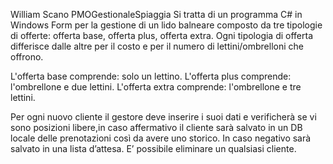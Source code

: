 William Scano
PMOGestionaleSpiaggia
Si tratta di un programma C# in Windows Form per la gestione di un lido balneare composto da tre tipologie di offerte:
offerta base, offerta plus, offerta extra.
Ogni tipologia di offerta differisce dalle altre per il costo e per il numero di lettini/ombrelloni che offrono.

L'offerta base comprende: solo un lettino.
L'offerta plus comprende: l'ombrellone e due lettini.
L'offerta extra comprende: l'ombrellone e tre lettini.

Per ogni nuovo cliente il gestore deve inserire i suoi dati e verificherà se vi sono posizioni libere,in caso affermativo il cliente sarà salvato in un DB locale delle prenotazioni così da avere uno storico.
In caso negativo sarà salvato in una lista d’attesa.
E’ possibile eliminare un qualsiasi cliente.
